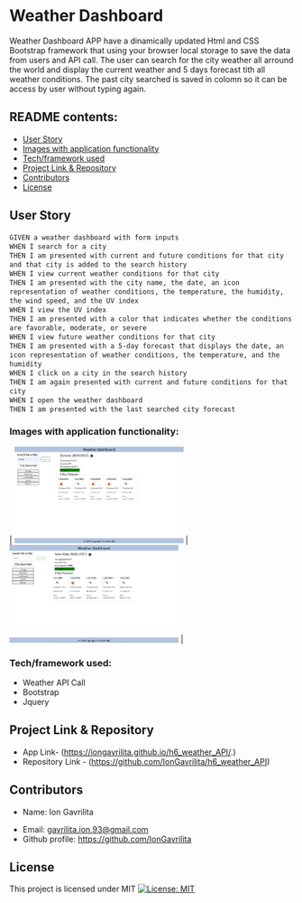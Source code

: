 # Weather Dashboard
Weather Dashboard APP have a dinamically updated Html and CSS Bootstrap framework that using your browser local storage to save the data from users and API call. The user can search for the city weather all arround the world and display the current weather and 5 days forecast tith all weather conditions. The past city searched is saved in colomn so it can be access by user without typing again.
## README contents:

* [User Story](#User-Story)
* [Images with application functionality](#Images-with-application-functionality)
* [Tech/framework used](#Tech/framework-used)
* [Project Link & Repository](#Project-Link-&-Repository)
* [Contributors](#Contributors)
* [License](#License)

## User Story
```
GIVEN a weather dashboard with form inputs
WHEN I search for a city
THEN I am presented with current and future conditions for that city and that city is added to the search history
WHEN I view current weather conditions for that city
THEN I am presented with the city name, the date, an icon representation of weather conditions, the temperature, the humidity, the wind speed, and the UV index
WHEN I view the UV index
THEN I am presented with a color that indicates whether the conditions are favorable, moderate, or severe
WHEN I view future weather conditions for that city
THEN I am presented with a 5-day forecast that displays the date, an icon representation of weather conditions, the temperature, and the humidity
WHEN I click on a city in the search history
THEN I am again presented with current and future conditions for that city
WHEN I open the weather dashboard
THEN I am presented with the last searched city forecast
```
### Images with application functionality:
| <img src="Images/App-img.png" width="300"> | <img src="Images/Func-img.png" width="300"> |

### Tech/framework used:
* Weather API Call
* Bootstrap
* Jquery
    

## Project Link & Repository
- App Link- (https://iongavrilita.github.io/h6_weather_API/.)
- Repository Link - (https://github.com/IonGavrilita/h6_weather_API)

## Contributors
* Name: Ion Gavrilita
- Email: gavrilita.ion.93@gmail.com
- Github profile: https://github.com/IonGavrilita
## License
This project is licensed under MIT
[![License: MIT](https://img.shields.io/badge/License-MIT-yellow.svg)](https://opensource.org/licenses/MIT)

